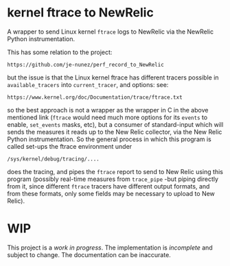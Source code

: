 # kernel ftrace to NewRelic

A wrapper to send Linux kernel `ftrace` logs to NewRelic via the
NewRelic Python instrumentation.

This has some relation to the project:

    https://github.com/je-nunez/perf_record_to_NewRelic

but the issue is that the Linux kernel ftrace has different tracers possible
in `available_tracers` into `current_tracer`, and options: see:

    https://www.kernel.org/doc/Documentation/trace/ftrace.txt

so the best approach is not a wrapper as the wrapper in C in the above
mentioned link (`ftrace` would need much more options for its `events` to
enable, `set_events` masks, etc), but a consumer of standard-input which will
sends the measures it reads up to the New Relic collector, via the New Relic
Python instrumentation. So the general process in which this program is called
set-ups the ftrace environment under

    /sys/kernel/debug/tracing/....

does the tracing, and pipes the `ftrace` report to send to New Relic using
this program (possibly real-time measures from `trace_pipe` -but piping
directly from it, since different `ftrace` tracers have different output
formats, and from these formats, only some fields may be necessary to upload
to New Relic).

# WIP

This project is a *work in progress*. The implementation is *incomplete* and subject to change. The documentation can be inaccurate.


